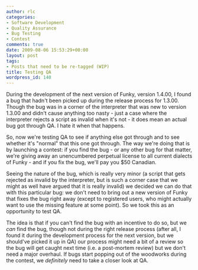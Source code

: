 ```yaml
---
author: rlc
categories:
- Software Development
- Quality Assurance
- Bug Testing
- Contest
comments: true
date: 2009-08-06 15:53:29+00:00
layout: post
tags:
- Posts that need to be re-tagged (WIP)
title: Testing QA
wordpress_id: 140
---
```


During the development of the next version of Funky, version 1.4.00, I found a bug that hadn't been picked up during the release process for 1.3.00. Though the bug was in a corner of the interpreter that was new to version 1.3.00 and didn't cause anything too nasty - just a case where the interpreter rejects a script as invalid when it's not - it does mean an actual bug got through QA. I hate it when that happens.

<!--more-->

So, now we're testing QA to see if anything else got through and to see whether it's "normal" that this one got through. The way we're doing that is by launching a contest: if you find the bug - or any other bug for that matter, we're giving away an unencumbered perpetual license to all current dialects of Funky - and if you fix the bug, we'll pay you $50 Canadian.

Seeing the nature of the bug, which is really very minor (a script that gets rejected as invalid by the interpreter, but is such a corner case that we might as well have argued that it is really invalid) we decided we can do that with this particular bug: we don't need to bring out a new version of Funky that fixes the bug right away (except to registered users, who might actually want to use the missing feature at some point). So we took this as an opportunity to test QA.

The idea is that if you can't find the bug with an incentive to do so, but we _can_ find the bug, though not during the right release process (after all, I found it during the development process for the next version, but we should've picked it up in QA) our process might need a bit of a review so the bug will get caught next time (i.e. a post-mortem review) but we don't need a major overhaul. If bugs start popping out of the woodworks during the contest, we _definitely_ need to take a closer look at QA.